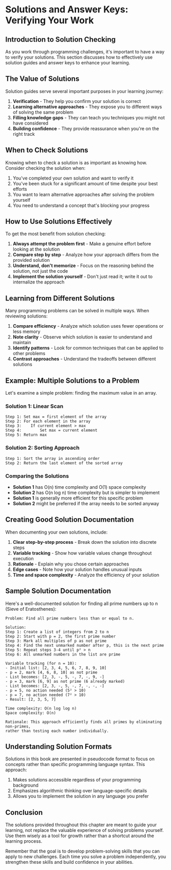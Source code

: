 # Solutions and Answer Keys: Verifying Your Work

## Introduction to Solution Checking

As you work through programming challenges, it's important to have a way to verify your solutions. This section discusses how to effectively use solution guides and answer keys to enhance your learning.

## The Value of Solutions

Solution guides serve several important purposes in your learning journey:

1. **Verification** - They help you confirm your solution is correct
2. **Learning alternative approaches** - They expose you to different ways of solving the same problem
3. **Filling knowledge gaps** - They can teach you techniques you might not have considered
4. **Building confidence** - They provide reassurance when you're on the right track

## When to Check Solutions

Knowing when to check a solution is as important as knowing how. Consider checking the solution when:

1. You've completed your own solution and want to verify it
2. You've been stuck for a significant amount of time despite your best efforts
3. You want to learn alternative approaches after solving the problem yourself
4. You need to understand a concept that's blocking your progress

## How to Use Solutions Effectively

To get the most benefit from solution checking:

1. **Always attempt the problem first** - Make a genuine effort before looking at the solution
2. **Compare step by step** - Analyze how your approach differs from the provided solution
3. **Understand, don't memorize** - Focus on the reasoning behind the solution, not just the code
4. **Implement the solution yourself** - Don't just read it; write it out to internalize the approach

## Learning from Different Solutions

Many programming problems can be solved in multiple ways. When reviewing solutions:

1. **Compare efficiency** - Analyze which solution uses fewer operations or less memory
2. **Note clarity** - Observe which solution is easier to understand and maintain
3. **Identify patterns** - Look for common techniques that can be applied to other problems
4. **Contrast approaches** - Understand the tradeoffs between different solutions

## Example: Multiple Solutions to a Problem

Let's examine a simple problem: finding the maximum value in an array.

### Solution 1: Linear Scan
```
Step 1: Set max = first element of the array
Step 2: For each element in the array
Step 3:    If current element > max
Step 4:        Set max = current element
Step 5: Return max
```

### Solution 2: Sorting Approach
```
Step 1: Sort the array in ascending order
Step 2: Return the last element of the sorted array
```

### Comparing the Solutions

* **Solution 1** has O(n) time complexity and O(1) space complexity
* **Solution 2** has O(n log n) time complexity but is simpler to implement
* **Solution 1** is generally more efficient for this specific problem
* **Solution 2** might be preferred if the array needs to be sorted anyway

## Creating Good Solution Documentation

When documenting your own solutions, include:

1. **Clear step-by-step process** - Break down the solution into discrete steps
2. **Variable tracking** - Show how variable values change throughout execution
3. **Rationale** - Explain why you chose certain approaches
4. **Edge cases** - Note how your solution handles unusual inputs
5. **Time and space complexity** - Analyze the efficiency of your solution

## Sample Solution Documentation

Here's a well-documented solution for finding all prime numbers up to n (Sieve of Eratosthenes):

```
Problem: Find all prime numbers less than or equal to n.

Solution:
Step 1: Create a list of integers from 2 to n
Step 2: Start with p = 2, the first prime number
Step 3: Mark all multiples of p as not prime
Step 4: Find the next unmarked number after p, this is the next prime
Step 5: Repeat steps 3-4 until p² > n
Step 6: All unmarked numbers in the list are prime

Variable tracking (for n = 10):
- Initial list: [2, 3, 4, 5, 6, 7, 8, 9, 10]
- p = 2, mark [4, 6, 8, 10] as not prime
- List becomes: [2, 3, -, 5, -, 7, -, 9, -]
- p = 3, mark [6, 9] as not prime (6 already marked)
- List becomes: [2, 3, -, 5, -, 7, -, -, -]
- p = 5, no action needed (5² > 10)
- p = 7, no action needed (7² > 10)
- Result: [2, 3, 5, 7]

Time complexity: O(n log log n)
Space complexity: O(n)

Rationale: This approach efficiently finds all primes by eliminating non-primes, 
rather than testing each number individually.
```

## Understanding Solution Formats

Solutions in this book are presented in pseudocode format to focus on concepts rather than specific programming language syntax. This approach:

1. Makes solutions accessible regardless of your programming background
2. Emphasizes algorithmic thinking over language-specific details
3. Allows you to implement the solution in any language you prefer

## Conclusion

The solutions provided throughout this chapter are meant to guide your learning, not replace the valuable experience of solving problems yourself. Use them wisely as a tool for growth rather than a shortcut around the learning process.

Remember that the goal is to develop problem-solving skills that you can apply to new challenges. Each time you solve a problem independently, you strengthen these skills and build confidence in your abilities.